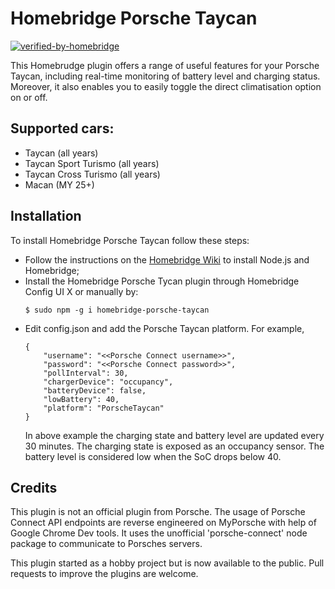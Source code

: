 # Homebridge Porsche Taycan
[![verified-by-homebridge](https://badgen.net/badge/homebridge/verified/purple)](https://github.com/homebridge/homebridge/wiki/Verified-Plugins)

This Homebrudge plugin offers a range of useful features for your Porsche Taycan, including real-time monitoring of battery level and charging status. Moreover, it also enables you to easily toggle the direct climatisation option on or off. 

## Supported cars:
- Taycan (all years)
- Taycan Sport Turismo (all years)
- Taycan Cross Turismo (all years)
- Macan (MY 25+)

## Installation
To install Homebridge Porsche Taycan follow these steps:

- Follow the instructions on the [Homebridge Wiki](https://homebridge.io/how-to-install-homebridge) to install Node.js and Homebridge;
- Install the Homebridge Porsche Tycan plugin through Homebridge Config UI X or manually by:
  ```
  $ sudo npm -g i homebridge-porsche-taycan
  ```
- Edit config.json and add the Porsche Taycan platform. For example,
    ```
    {
        "username": "<<Porsche Connect username>>",
        "password": "<<Porsche Connect password>>",
        "pollInterval": 30,
        "chargerDevice": "occupancy",
        "batteryDevice": false,
        "lowBattery": 40,
        "platform": "PorscheTaycan"
    }
    ```
  In above example the charging state and battery level are updated every 30 minutes. The charging state is exposed as an occupancy sensor. The battery level is considered low when the SoC drops below 40.


## Credits
This plugin is not an official plugin from Porsche. The usage of Porsche Connect API endpoints are reverse engineered on MyPorsche with help of Google Chrome Dev tools. It uses the unofficial 'porsche-connect' node package to communicate to Porsches servers.

This plugin started as a hobby project but is now available to the public. Pull requests to improve the plugins are welcome. 
